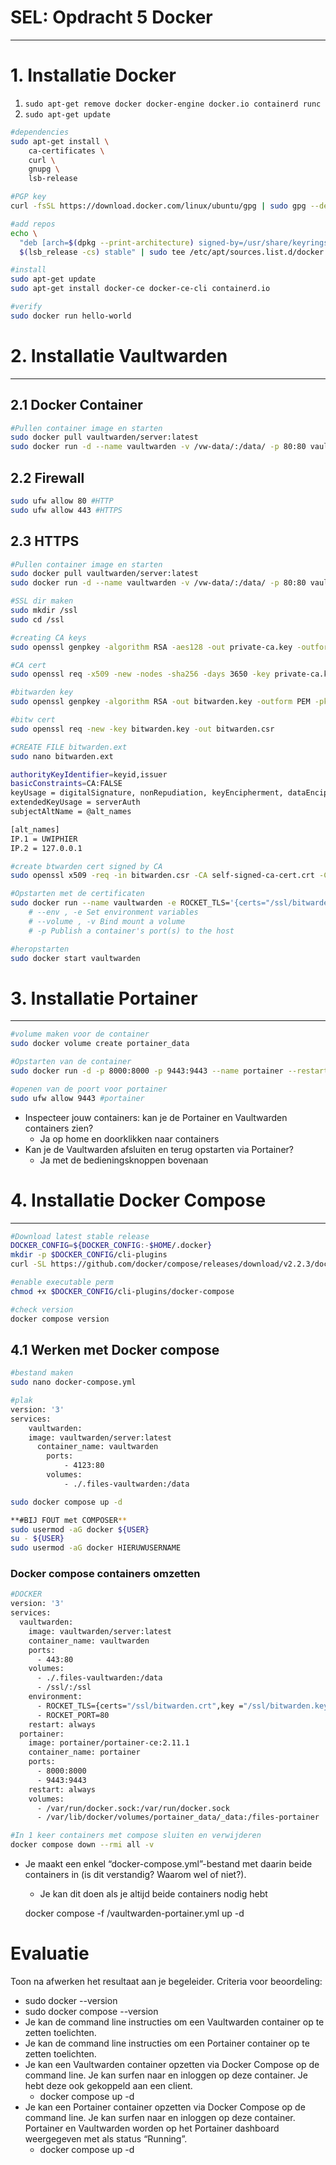 # SEL: Opdracht 5 Docker

---

# 1. Installatie Docker

1. `sudo apt-get remove docker docker-engine docker.io containerd runc`
2. `sudo apt-get update`

```bash
#dependencies
sudo apt-get install \
    ca-certificates \
    curl \
    gnupg \
    lsb-release

#PGP key
curl -fsSL https://download.docker.com/linux/ubuntu/gpg | sudo gpg --dearmor -o /usr/share/keyrings/docker-archive-keyring.gpg

#add repos
echo \
  "deb [arch=$(dpkg --print-architecture) signed-by=/usr/share/keyrings/docker-archive-keyring.gpg] https://download.docker.com/linux/ubuntu \
  $(lsb_release -cs) stable" | sudo tee /etc/apt/sources.list.d/docker.list > /dev/null

#install
sudo apt-get update
sudo apt-get install docker-ce docker-ce-cli containerd.io

#verify
sudo docker run hello-world
```

# 2. Installatie Vaultwarden

---

## 2.1 Docker Container

```bash
#Pullen container image en starten
sudo docker pull vaultwarden/server:latest
sudo docker run -d --name vaultwarden -v /vw-data/:/data/ -p 80:80 vaultwarden/server:latest
```

## 2.2 Firewall

```bash
sudo ufw allow 80 #HTTP
sudo ufw allow 443 #HTTPS
```

## 2.3 HTTPS

```bash
#Pullen container image en starten
sudo docker pull vaultwarden/server:latest
sudo docker run -d --name vaultwarden -v /vw-data/:/data/ -p 80:80 vaultwarden/server:latest

#SSL dir maken
sudo mkdir /ssl
sudo cd /ssl

#creating CA keys
sudo openssl genpkey -algorithm RSA -aes128 -out private-ca.key -outform PEM -pkeyopt rsa_keygen_bits:2048

#CA cert
sudo openssl req -x509 -new -nodes -sha256 -days 3650 -key private-ca.key -out self-signed-ca-cert.crt

#bitwarden key
sudo openssl genpkey -algorithm RSA -out bitwarden.key -outform PEM -pkeyopt rsa_keygen_bits:2048

#bitw cert
sudo openssl req -new -key bitwarden.key -out bitwarden.csr

#CREATE FILE bitwarden.ext
sudo nano bitwarden.ext

authorityKeyIdentifier=keyid,issuer
basicConstraints=CA:FALSE
keyUsage = digitalSignature, nonRepudiation, keyEncipherment, dataEncipherment
extendedKeyUsage = serverAuth
subjectAltName = @alt_names

[alt_names]
IP.1 = UWIPHIER
IP.2 = 127.0.0.1

#create btwarden cert signed by CA
sudo openssl x509 -req -in bitwarden.csr -CA self-signed-ca-cert.crt -CAkey private-ca.key -CAcreateserial -out bitwarden.crt -days 365 -sha256 -extfile bitwarden.ext

#Opstarten met de certificaten
sudo docker run --name vaultwarden -e ROCKET_TLS='{certs="/ssl/bitwarden.crt",key="/ssl/bitwarden.key"}' -v /ssl/:/ssl/ -v /vw-data/:/data/ -p 443:80 vaultwarden/server:latest
	# --env , -e Set environment variables
	# --volume , -v	Bind mount a volume
	# -p Publish a container's port(s) to the host

#heropstarten
sudo docker start vaultwarden
```

# 3. Installatie Portainer

---

```bash
#volume maken voor de container
sudo docker volume create portainer_data

#Opstarten van de container
sudo docker run -d -p 8000:8000 -p 9443:9443 --name portainer --restart=always -v /var/run/docker.sock:/var/run/docker.sock -v portainer_data:/files-portainer portainer/portainer-ce:2.11.1

#openen van de poort voor portainer
sudo ufw allow 9443 #portainer

```

- Inspecteer jouw containers: kan je de Portainer en Vaultwarden containers zien?
    - Ja op home en doorklikken naar containers
- Kan je de Vaultwarden afsluiten en terug opstarten via Portainer?
    - Ja met de bedieningsknoppen bovenaan

# 4. Installatie Docker Compose

---

```bash
#Download latest stable release
DOCKER_CONFIG=${DOCKER_CONFIG:-$HOME/.docker}
mkdir -p $DOCKER_CONFIG/cli-plugins
curl -SL https://github.com/docker/compose/releases/download/v2.2.3/docker-compose-linux-x86_64 -o $DOCKER_CONFIG/cli-plugins/docker-compose

#enable executable perm
chmod +x $DOCKER_CONFIG/cli-plugins/docker-compose

#check version
docker compose version
```

## 4.1 Werken met Docker compose

```bash
#bestand maken
sudo nano docker-compose.yml

#plak 
version: '3'
services:
    vaultwarden:
    image: vaultwarden/server:latest
	  container_name: vaultwarden
        ports:
            - 4123:80
        volumes:
            - ./.files-vaultwarden:/data

sudo docker compose up -d

**#BIJ FOUT met COMPOSER**
sudo usermod -aG docker ${USER}
su - ${USER}
sudo usermod -aG docker HIERUWUSERNAME
```

### Docker compose containers omzetten

```bash
#DOCKER 
version: '3'
services:
  vaultwarden:
    image: vaultwarden/server:latest
    container_name: vaultwarden
    ports:
      - 443:80
    volumes:
      - ./.files-vaultwarden:/data
      - /ssl/:/ssl
    environment:
      - ROCKET_TLS={certs="/ssl/bitwarden.crt",key ="/ssl/bitwarden.key"}
      - ROCKET_PORT=80
    restart: always
  portainer:
    image: portainer/portainer-ce:2.11.1
    container_name: portainer
    ports:
      - 8000:8000
      - 9443:9443
    restart: always
    volumes:
      - /var/run/docker.sock:/var/run/docker.sock
      - /var/lib/docker/volumes/portainer_data/_data:/files-portainer

#In 1 keer containers met compose sluiten en verwijderen
docker compose down --rmi all -v
```

- Je maakt een enkel “docker-compose.yml”-bestand met daarin beide containers in (is dit verstandig? Waarom wel of niet?).
    - Je kan dit doen als je altijd beide containers nodig hebt
    
    docker compose -f /vaultwarden-portainer.yml up -d
    

# Evaluatie

Toon na afwerken het resultaat aan je begeleider. Criteria voor beoordeling:

- sudo docker --version
- sudo docker compose --version
- Je kan de command line instructies om een Vaultwarden container op te zetten toelichten.
- Je kan de command line instructies om een Portainer container op te zetten toelichten.
- Je kan een Vaultwarden container opzetten via Docker Compose op de command line. Je kan surfen naar en inloggen op deze container. Je hebt deze ook gekoppeld aan een client.
    - docker compose up -d
- Je kan een Portainer container opzetten via Docker Compose op de command line. Je kan surfen naar en inloggen op deze container. Portainer en Vaultwarden worden op het Portainer dashboard weergegeven met als status “Running”.
    - docker compose up -d